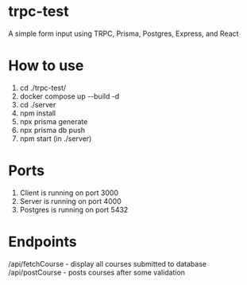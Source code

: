 # trpc-test

A simple form input using TRPC, Prisma, Postgres, Express, and React

# How to use

  1) cd ./trpc-test/  
  2) docker compose up --build -d  
  3) cd ./server  
  4) npm install     
  5) npx prisma generate   
  6) npx prisma db push    
  7) npm start (in ./server)    

# Ports
  1) Client is running on port 3000   
  2) Server is running on port 4000   
  3) Postgres is running on port 5432   

# Endpoints
/api/fetchCourse - display all courses submitted to database    
/api/postCourse - posts courses after some validation
